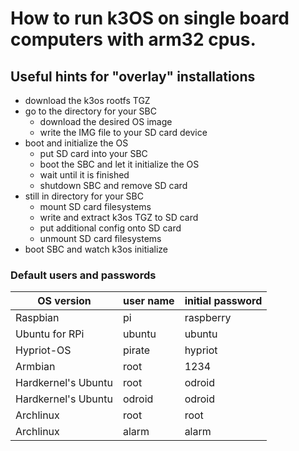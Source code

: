 # How to run k3OS on single board computers with arm32 cpus.

## Useful hints for "overlay" installations

  - download the k3os rootfs TGZ
  - go to the directory for your SBC
    - download the desired OS image
    - write the IMG file to your SD card device
  - boot and initialize the OS
    - put SD card into your SBC
    - boot the SBC and let it initialize the OS
    - wait until it is finished
    - shutdown SBC and remove SD card
  - still in directory for your SBC
    - mount SD card filesystems
    - write and extract k3os TGZ to SD card
    - put additional config onto SD card
    - unmount SD card filesystems
  - boot SBC and watch k3os initialize

### Default users and passwords

| OS version | user name | initial password |
|------------|-----------|------------------|
| Raspbian   | pi        | raspberry        |
| Ubuntu for RPi | ubuntu   | ubuntu        |
| Hypriot-OS | pirate    | hypriot          |
| Armbian    | root      | 1234             |
| Hardkernel's Ubuntu | root     | odroid   |
| Hardkernel's Ubuntu | odroid   | odroid   |
| Archlinux  | root      | root             |
| Archlinux  | alarm     | alarm            |

